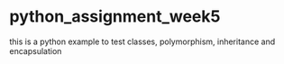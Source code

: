 # python_assignment_week5
this is a python example to test classes, polymorphism, inheritance and encapsulation

